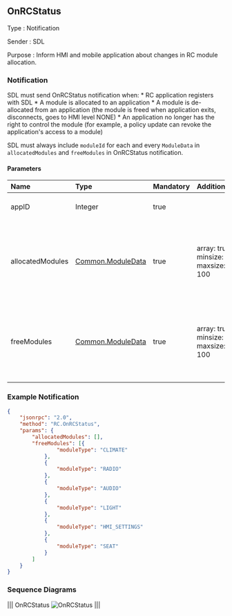 ## OnRCStatus

Type
: Notification

Sender
: SDL

Purpose
: Inform HMI and mobile application about changes in RC module allocation.


### Notification

SDL must send OnRCStatus notification when:
    * RC application registers with SDL
    * A module is allocated to an application 
    * A module is de-allocated from an application (the module is freed when application exits, disconnects, goes to HMI level NONE)
    * An application no longer has the right to control the module (for example, a policy update can revoke the application's access to a module)

SDL must always include `moduleId` for each and every `ModuleData` in `allocatedModules` and `freeModules` in OnRCStatus notification.

#### Parameters

|Name|Type|Mandatory|Additional|Description|
|:---|:---|:--------|:---------|:----------|
|appID|Integer|true||ID of selected application|
|allocatedModules|[Common.ModuleData](../../common/structs/#moduledata)|true|array: true<br>minsize: 0<br>maxsize: 100|Contains a list (zero or more) of module types that are allocated to the application|
|freeModules|[Common.ModuleData](../../common/structs/#moduledata)|true|array: true<br>minsize: 0<br>maxsize: 100|Contains a list (zero or more) of module types that are free to access for the application|

### Example Notification

```json
{
	"jsonrpc": "2.0",
	"method": "RC.OnRCStatus",
	"params": {
		"allocatedModules": [],
		"freeModules": [{
				"moduleType": "CLIMATE"
			},
			{
				"moduleType": "RADIO"
			},
			{
				"moduleType": "AUDIO"
			},
			{
				"moduleType": "LIGHT"
			},
			{
				"moduleType": "HMI_SETTINGS"
			},
			{
				"moduleType": "SEAT"
			}
		]
	}
}
```

### Sequence Diagrams

|||
OnRCStatus
![OnRCStatus](assets/OnRCStatus.png)
|||